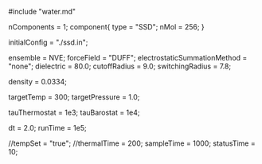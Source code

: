 #include "water.md"

nComponents = 1;
component{
  type = "SSD";
  nMol = 256;
}

initialConfig = "./ssd.in";

ensemble = NVE;
forceField = "DUFF";
electrostaticSummationMethod = "none";
dielectric = 80.0;
cutoffRadius = 9.0;
switchingRadius = 7.8;

density = 0.0334;

targetTemp = 300;
targetPressure = 1.0;

tauThermostat = 1e3;
tauBarostat = 1e4;

dt = 2.0;
runTime = 1e5;

//tempSet = "true";
//thermalTime = 200;
sampleTime = 1000;
statusTime = 10;
